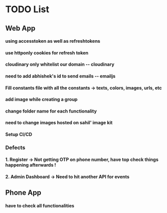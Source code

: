 # TODO List

## Web App

#### using accesstoken as well as refreshtokens
#### use httponly cookies for refresh token

#### cloudinary only whitelist our domain -- cloudinary
#### need to add abhishek's id to send emails -- emailjs

#### Fill constants file with all the constants -> texts, colors, images, urls, etc 
#### add image while creating a group

#### change folder name for each functionality
#### need to change images hosted on sahil' image kit

#### Setup CI/CD

### Defects

#### 1. Register -> Not getting OTP on phone number, have top check things happening afterwards !
#### 2. Admin Dashboard -> Need to hit another API for events


## Phone App
#### have to check all functionalities